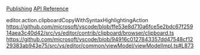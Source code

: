 

[Publishing](https://code.visualstudio.com/api/working-with-extensions/publishing-extension)
[API Reference](https://code.visualstudio.com/api/references/vscode-api#commands.registerTextEditorCommand)


editor.action.clipboardCopyWithSyntaxHighlightingAction
https://github.com/microsoft/vscode/blob/ffe53e8d710a6fce5e2bdc67f25914aea3c40d42/src/vs/editor/contrib/clipboard/browser/clipboard.ts
https://github.com/microsoft/vscode/blob/94916c0127843357dd47548cf1229383ab943e75/src/vs/editor/common/viewModel/viewModelImpl.ts#L873